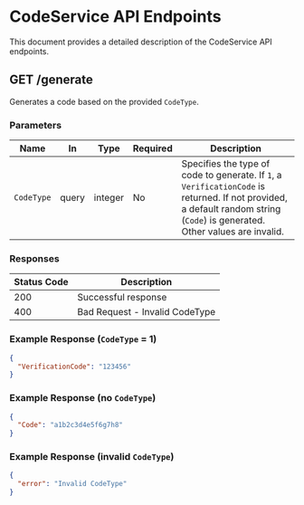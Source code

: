 # CodeService API Endpoints

This document provides a detailed description of the CodeService API endpoints.

## GET /generate

Generates a code based on the provided `CodeType`.

### Parameters

| Name       | In    | Type    | Required | Description                                                                                                                              |
| ---------- | ----- | ------- | -------- | ---------------------------------------------------------------------------------------------------------------------------------------- |
| `CodeType` | query | integer | No       | Specifies the type of code to generate. If `1`, a `VerificationCode` is returned. If not provided, a default random string (`Code`) is generated. Other values are invalid. |

### Responses

| Status Code | Description                  |
| ----------- | ---------------------------- |
| 200         | Successful response          |
| 400         | Bad Request - Invalid CodeType |

### Example Response (`CodeType` = 1)

```json
{
  "VerificationCode": "123456"
}
```

### Example Response (no `CodeType`)

```json
{
  "Code": "a1b2c3d4e5f6g7h8"
}
```

### Example Response (invalid `CodeType`)

```json
{
  "error": "Invalid CodeType"
}
```
